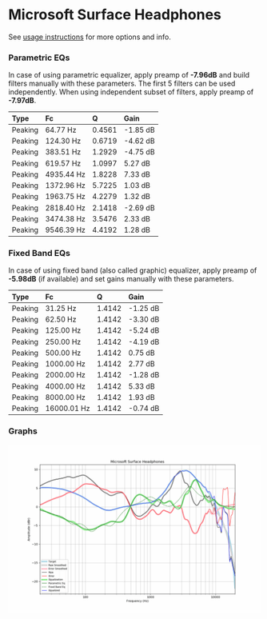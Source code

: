 # Microsoft Surface Headphones
See [usage instructions](https://github.com/jaakkopasanen/AutoEq#usage) for more options and info.

### Parametric EQs
In case of using parametric equalizer, apply preamp of **-7.96dB** and build filters manually
with these parameters. The first 5 filters can be used independently.
When using independent subset of filters, apply preamp of **-7.97dB**.

| Type    | Fc         |      Q | Gain     |
|:--------|:-----------|:-------|:---------|
| Peaking | 64.77 Hz   | 0.4561 | -1.85 dB |
| Peaking | 124.30 Hz  | 0.6719 | -4.62 dB |
| Peaking | 383.51 Hz  | 1.2929 | -4.75 dB |
| Peaking | 619.57 Hz  | 1.0997 | 5.27 dB  |
| Peaking | 4935.44 Hz | 1.8228 | 7.33 dB  |
| Peaking | 1372.96 Hz | 5.7225 | 1.03 dB  |
| Peaking | 1963.75 Hz | 4.2279 | 1.32 dB  |
| Peaking | 2818.40 Hz | 2.1418 | -2.69 dB |
| Peaking | 3474.38 Hz | 3.5476 | 2.33 dB  |
| Peaking | 9546.39 Hz | 4.4192 | 1.28 dB  |

### Fixed Band EQs
In case of using fixed band (also called graphic) equalizer, apply preamp of **-5.98dB**
(if available) and set gains manually with these parameters.

| Type    | Fc          |      Q | Gain     |
|:--------|:------------|:-------|:---------|
| Peaking | 31.25 Hz    | 1.4142 | -1.25 dB |
| Peaking | 62.50 Hz    | 1.4142 | -3.30 dB |
| Peaking | 125.00 Hz   | 1.4142 | -5.24 dB |
| Peaking | 250.00 Hz   | 1.4142 | -4.19 dB |
| Peaking | 500.00 Hz   | 1.4142 | 0.75 dB  |
| Peaking | 1000.00 Hz  | 1.4142 | 2.77 dB  |
| Peaking | 2000.00 Hz  | 1.4142 | -1.28 dB |
| Peaking | 4000.00 Hz  | 1.4142 | 5.33 dB  |
| Peaking | 8000.00 Hz  | 1.4142 | 1.93 dB  |
| Peaking | 16000.01 Hz | 1.4142 | -0.74 dB |

### Graphs
![](./Microsoft%20Surface%20Headphones.png)